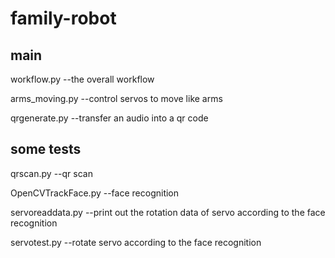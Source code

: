 # family-robot

## main
workflow.py --the overall workflow

arms_moving.py --control servos to move like arms

qrgenerate.py --transfer an audio into a qr code

## some tests
qrscan.py --qr scan

OpenCVTrackFace.py --face recognition

servoreaddata.py --print out the rotation data of servo according to the face recognition

servotest.py --rotate servo according to the face recognition
